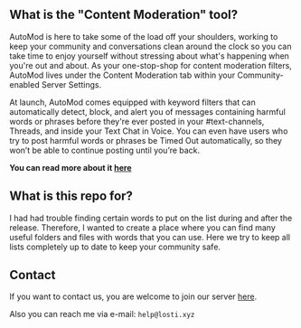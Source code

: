 ## What is the "Content Moderation" tool?

AutoMod is here to take some of the load off your shoulders, working to keep your community and conversations clean around the clock so you can take time to enjoy yourself without stressing about what's happening when you're out and about. As your one-stop-shop for content moderation filters, AutoMod lives under the Content Moderation tab within your Community-enabled Server Settings. 

At launch, AutoMod comes equipped with keyword filters that can automatically detect, block, and alert you of messages containing harmful words or phrases before they're ever posted in your #text-channels, Threads, and inside your Text Chat in Voice. You can even have users who try to post harmful words or phrases be Timed Out automatically, so they won’t be able to continue posting until you’re back. 

**You can read more about it [here](https://discord.com/blog/automod-launch-automatic-community-moderation)**

## What is this repo for?
I had had trouble finding certain words to put on the list during and after the release. Therefore, I wanted to create a place where you can find many useful folders and files with words that you can use.  Here we try to keep all lists completely up to date to keep your community safe.


## Contact
If you want to contact us, you are welcome to join our server [here](https://discord.gg/rcQG23w7KP). 

Also you can reach me via e-mail: `help@losti.xyz`
